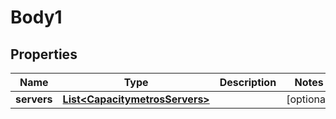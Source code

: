 
# Body1

## Properties
Name | Type | Description | Notes
------------ | ------------- | ------------- | -------------
**servers** | [**List&lt;CapacitymetrosServers&gt;**](CapacitymetrosServers.md) |  |  [optional]



